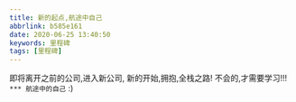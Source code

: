 ```yaml
---
title: 新的起点,航途中自己
abbrlink: b585e161
date: 2020-06-25 13:40:50
keywords: 里程碑
tags: [里程碑]
---
```


即将离开之前的公司,进入新公司,
新的开始,拥抱,全栈之路!
不会的,才需要学习!!!
`         *** 航途中的自己`
:)
